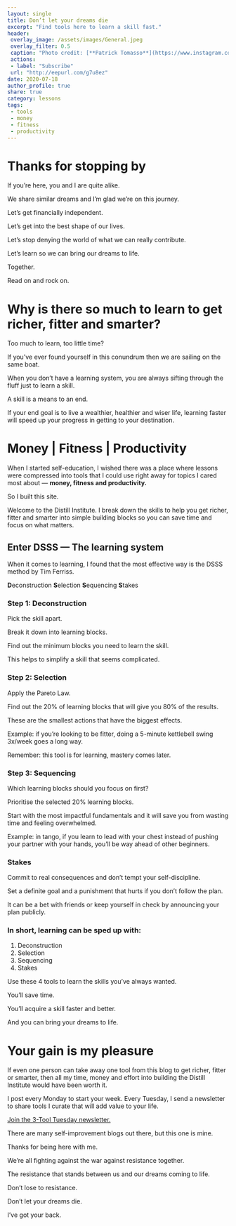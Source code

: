 ```yaml
---
layout: single
title: Don’t let your dreams die
excerpt: "Find tools here to learn a skill fast."
header:
 overlay_image: /assets/images/General.jpeg
 overlay_filter: 0.5
 caption: "Photo credit: [**Patrick Tomasso**](https://www.instagram.com/impatrickt/)"
 actions:
 - label: "Subscribe"
 url: "http://eepurl.com/g7u8ez"
date: 2020-07-18
author_profile: true
share: true 
category: lessons
tags:
 - tools
 - money
 - fitness
 - productivity
---
```


# Thanks for stopping by

If you’re here, you and I are quite alike.

We share similar dreams and I’m glad we’re on this journey.

Let’s get financially independent.

Let’s get into the best shape of our lives.

Let’s stop denying the world of what we can really contribute. 

Let’s learn so we can bring our dreams to life. 

Together.

Read on and rock on.

# Why is there so much to learn to get richer, fitter and smarter? 

Too much to learn, too little time? 

If you’ve ever found yourself in this conundrum then we are sailing on the same boat. 

When you don’t have a learning system, you are always sifting through the fluff just to learn a skill. 

A skill is a means to an end.

If your end goal is to live a wealthier, healthier and wiser life, learning faster will speed up your progress in getting to your destination. 

# Money | Fitness | Productivity

When I started self-education, I wished there was a place where lessons were compressed into tools that I could use right away for topics I cared most about — **money, fitness and productivity.** 

So I built this site.

Welcome to the Distill Institute. I break down the skills to help you get richer, fitter and smarter into simple building blocks so you can save time and focus on what matters.

## Enter DSSS — The learning system

When it comes to learning, I found that the most effective way is the DSSS method by Tim Ferriss. 

**D**econstruction
**S**election
**S**equencing
**S**takes 

### Step 1: Deconstruction

Pick the skill apart.

Break it down into learning blocks.

Find out the minimum blocks you need to learn the skill.

This helps to simplify a skill that seems complicated.

### Step 2: Selection

Apply the Pareto Law.

Find out the 20% of learning blocks that will give you 80% of the results.

These are the smallest actions that have the biggest effects.

Example: if you’re looking to be fitter, doing a 5-minute kettlebell swing 3x/week goes a long way.

Remember: this tool is for learning, mastery comes later.

### Step 3: Sequencing

Which learning blocks should you focus on first?

Prioritise the selected 20% learning blocks.

Start with the most impactful fundamentals and it will save you from wasting time and feeling overwhelmed.

Example: in tango, if you learn to lead with your chest instead of pushing your partner with your hands, you’ll be way ahead of other beginners. 

### Stakes

Commit to real consequences and don’t tempt your self-discipline.

Set a definite goal and a punishment that hurts if you don’t follow the plan.

It can be a bet with friends or keep yourself in check by announcing your plan publicly.

### In short, learning can be sped up with:

1. Deconstruction
2. Selection
3. Sequencing
4. Stakes

Use these 4 tools to learn the skills you’ve always wanted.

You’ll save time.

You’ll acquire a skill faster and better.

And you can bring your dreams to life.

# Your gain is my pleasure

If even one person can take away one tool from this blog to get richer, fitter or smarter, then all my time, money and effort into building the Distill Institute would have been worth it.

I post every Monday to start your week. Every Tuesday, I send a newsletter to share tools I curate that will add value to your life. 

[Join the 3-Tool Tuesday newsletter.](https://distillinstitute.com/subscribe/)

There are many self-improvement blogs out there, but this one is mine.

Thanks for being here with me.

We’re all fighting against the war against resistance together.

The resistance that stands between us and our dreams coming to life.

Don’t lose to resistance.

Don’t let your dreams die.

I’ve got your back.
